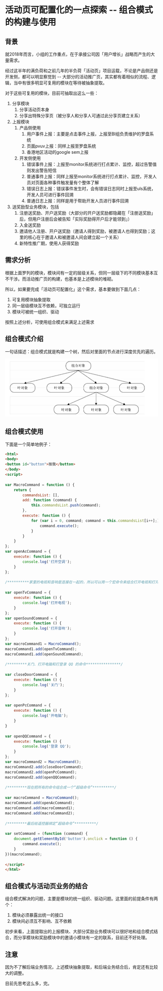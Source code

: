 # 活动页可配置化的一点探索 -- 组合模式的构建与使用

## 背景

就2018年而言，小组的工作重点，在于承接公司因「用户增长」战略而产生的大量需求。

经过这半年的满负荷和之前几年的半负荷「活动页」项目运载，不论是产品侧还是开发侧，都可以明显察觉到 -- 大部分的活动推广页，其实都有着相似的流程、逻辑，当中有很多明显可复用的模块在等待被抽象提取。

对于这些可复用的模块，目前可抽取出这么一些：

1. 分享模块
    1. 分享活动页本身
    1. 分享出特殊分享页（被分享人和分享人可通过此分享页建立关系）
1. 上报模块
    1. 产品侧使用
        1. 用户事件上报：主要是点击事件上报，上报至BI组负责维护的罗盘系统
        1. 页面pvuv上报：同样上报至罗盘系统
        1. 香港地区活动的google sem上报
    1. 开发侧使用
        1. 错误事件上报：上报至monitor系统进行打点累计、监控，超过告警值则发出警告短信
        1. 普通事件上报：同样上报至monitor系统进行打点累计、监控，开发人员对页面各种事件触发量有个整体了解
        1. 错误日志上报：错误事件发生时，会有错误日志同时上报至uls系统，开发人员可进行事件回溯
        1. 普通日志上报：同样是用于帮助开发人员进行事件回溯
1. 送奖励型业务模块，包括
    1. 注册送奖励、开户送奖励（大部分的开户送奖励都隐藏在「注册送奖励」后，但用户注册后会被告知「实际奖励得开户后才能领到」）
    1. 入金送奖励
    1. 邀请他人注册、开户送奖励（邀请人得到奖励，被邀请人也得到奖励；这里的核心在于邀请人和被邀请人间会建立起一个关系）
    1. 新特性推广期，使用人获得奖励

## 需求分析

根据上面罗列的模块，模块间有一定的层级关系，但同一层级下的不同模块基本互不干涉。而活动推广页的构建，也基本是上述模块的堆砌。

所以，如果要完成「活动页可配置化」这个需求，基本要做到下面几点：

1. 可复用模块抽象提取
1. 同一层级模块互不依赖，可独立运行
1. 模块可被统一组织、驱动

按照上述分析，可使用组合模式来满足上述需求

## 组合模式介绍

一句话描述：组合模式就是构建一个树，然后对里面的节点进行深度优先的遍历。

![](./imgs/20180902/2018-09-02-am-11.50.24.png)

## 组合模式使用

下面是一个简单地例子：

```html
<html> 
<body>
<button id="button">按我</button>
</body>
<script>

var MacroCommand = function () {
    return {
        commandsList: [],
        add: function (command) {
            this.commandsList.push(command);
        },
        execute: function () {
            for (var i = 0, command; command = this.commandsList[i++];) {
                command.execute();
            }
        }
    }
};
var openAcCommand = {
    execute: function () {
        console.log('打开空调');
    }
};

/**********家里的电视和音响是连接在一起的，所以可以用一个宏命令来组合打开电视和打开音响的命令 *********/

var openTvCommand = {
    execute: function () {
        console.log('打开电视');
    }
};
var openSoundCommand = {
    execute: function () {
        console.log('打开音响');
    }
};
var macroCommand1 = MacroCommand();
macroCommand1.add(openTvCommand);
macroCommand1.add(openSoundCommand);

/*********关门、打开电脑和打登录 QQ 的命令****************/

var closeDoorCommand = {
    execute: function () {
        console.log('关门');
    }
};

var openPcCommand = {
    execute: function () {
        console.log('开电脑');
    }
}

var openQQCommand = {
    execute: function () {
        console.log('登录 QQ');
    }
};
var macroCommand2 = MacroCommand(); 
macroCommand2.add(closeDoorCommand); 
macroCommand2.add(openPcCommand); 
macroCommand2.add(openQQCommand);

/*********现在把所有的命令组合成一个“超级命令”**********/

var macroCommand = MacroCommand(); 
macroCommand.add(openAcCommand); 
macroCommand.add(macroCommand1); 
macroCommand.add(macroCommand2);

/*********最后给遥控器绑定“超级命令”**********/

var setCommand = (function (command) {
    document.getElementById('button').onclick = function () {
        command.execute();
    }
})(macroCommand);

</script>
</html>
```

## 组合模式与活动页业务的结合

组合模式解决的问题，主要是模块的统一组织、驱动问题。这里面的前提条件有两个：

1. 模块必须暴露出统一的接口
1. 模块间必须互不影响、互不依赖

初步来看，上面提取出的上报模块、大部分奖励业务模块可以很好地和组合模式结合，而分享模块和奖励模块中的邀请小模块有一定的联系，目前还不好处理。

## 注意

因为不了解后端业务情况，上述模块抽象提取，和后端业务结合后，肯定还有比较大的调整。

目前先思考这么多，完。